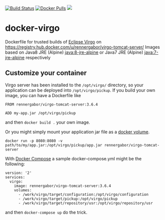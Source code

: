 [![Build Status](https://travis-ci.org/rennergabor/virgo-tomcat-server.svg?branch=master)](https://travis-ci.org/rennergabor/virgo-tomcat-server)
[![Docker Pulls](https://img.shields.io/docker/pulls/rennergabor/virgo-tomcat-server.svg?maxAge=2592000)](https://hub.docker.com/r/rennergabor/virgo-tomcat-server)
[![](https://images.microbadger.com/badges/image/rennergabor/virgo-tomcat-server.svg)](https://microbadger.com/images/rennergabor/virgo-tomcat-server)

docker-virgo
============

Dockerfile for trusted builds of [Eclipse Virgo](https://eclipse.org/virgo/) on https://registry.hub.docker.com/u/rennergabor/virgo-tomcat-server/
Images based on Java8 JRE (Alpine) [java:8-jre-alpine](https://github.com/docker-library/openjdk/blob/54c64cf47d2b705418feb68b811419a223c5a040/8-jre/alpine/Dockerfile) or Java7 JRE (Alpine) [java:7-jre-alpine](https://github.com/docker-library/openjdk/blob/54c64cf47d2b705418feb68b811419a223c5a040/7-jre/alpine/Dockerfile) respectively

## Customize your container

Virgo server has been installed to the `/opt/virgo/` directory, so your application can be deployed into `/opt/virgo/pickup`. 
If you build your own image, you can have a Dockerfile like
```
FROM rennergabor/virgo-tomcat-server:3.6.4

ADD my-app.jar /opt/virgo/pickup
```

and then `docker build .` your own image.

Or you might simply mount your application jar file as a [docker volume](https://docs.docker.com/engine/tutorials/dockervolumes/#/mount-a-host-file-as-a-data-volume).

	docker run -p 8080:8080 -v path/to/my/app.jar:/opt/virgo/pickup/app.jar rennergabor/virgo-tomcat-server


With [Docker Compose](https://docs.docker.com/compose/) a sample docker-compose.yml might be the following:
```
version: '2'
services:
  virgo:
    image: rennergabor/virgo-tomcat-server:3.6.4
    volumes:
      - /work/virgo/target/configuration:/opt/virgo/configuration
      - /work/virgo/target/pickup:/opt/virgo/pickup
      - /work/virgo/target/repository/usr:/opt/virgo/repository/usr

``` 

 and then `docker-compose up` do the trick. 
